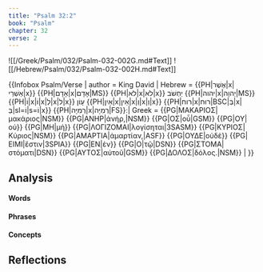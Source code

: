 ```yaml
---
title: "Psalm 32:2"
book: "Psalm"
chapter: 32
verse: 2
---
```

![[/Greek/Psalm/032/Psalm-032-002G.md#Text]]
![[/Hebrew/Psalm/032/Psalm-032-002H.md#Text]]

{{Infobox Psalm/Verse |
  author = King David |
  Hebrew = {{PH|אֶשֶׁר|x|אַשְׁרֵי|x}} {{PH|אָדָם|x|אָדָם|MS}} {{PH|לא|x|לֹא|x}}
יַחְשֹׁב
{{PH|יהוה|x|יְהוָה|MS}} {{PH|וֹ|x|וֹ|x|לְ|x|ל|x}}
עָוֹן
{{PH|אַיִן|x|אֵין|x|וְ|x|וְ|x}} {{PH|רוח|x|רוּח|BSC|בְּ|x|בְּ|sl=וֹ|s=וֹ|x}} {{PH|רְמִיָּה|x|רְמִיָּה|FS}}׃ |
  Greek = {{PG|ΜΑΚΑΡΙΟΣ|μακάριος|NSM}} {{PG|ΑΝΗΡ|ἀνήρ,|NSM}} {{PG|ΟΣ|οὗ|GSM}} {{PG|ΟΥ|οὐ}} {{PG|ΜΗ|μὴ}} {{PG|ΛΟΓΙΖΟΜΑΙ|λογίσηται|3SASM}} {{PG|ΚΥΡΙΟΣ|Κύριος|NSM}} {{PG|ΑΜΑΡΤΙΑ|ἁμαρτίαν,|ASF}} {{PG|ΟΥΔΕ|οὐδὲ}} {{PG|ΕΙΜΙ|ἔστιν|3SPIA}} {{PG|ΕΝ|ἐν}} {{PG|Ο|τῷ|DSN}} {{PG|ΣΤΟΜΑ|στόματι|DSN}} {{PG|ΑΥΤΟΣ|αὐτοῦ|GSM}} {{PG|ΔΟΛΟΣ|δόλος.|NSM}} |
}}

## Analysis

#### Words

#### Phrases

#### Concepts

## Reflections
